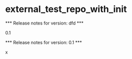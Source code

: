 # external_test_repo_with_init

*** Release notes for version: dfd ***

0.1

*** Release notes for version: 0.1 ***

x